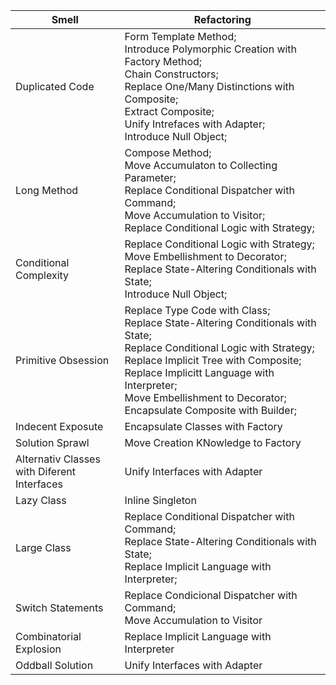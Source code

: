 | Smell                                          | Refactoring                                                  |
| ---------------------------------------------- | ------------------------------------------------------------ |
| Duplicated Code                                | Form Template Method;<br>Introduce Polymorphic Creation with Factory Method;<br>Chain Constructors;<br>Replace One/Many Distinctions with Composite;<br>Extract Composite;<br>Unify Intrefaces with Adapter;<br>Introduce Null Object; |
| Long Method                                    | Compose Method;<br>Move Accumulaton to Collecting Parameter;<br>Replace Conditional Dispatcher with Command;<br>Move Accumulation to Visitor;<br>Replace Conditional Logic with Strategy; |
| Conditional Complexity                         | Replace Conditional Logic with Strategy;<br>Move Embellishment to Decorator;<br>Replace State-Altering Conditionals with State;<br>Introduce Null Object; |
| Primitive Obsession                            | Replace Type Code with Class;<br>Replace State-Altering Conditionals with State;<br>Replace Conditional Logic with Strategy;<br>Replace Implicit Tree with Composite;<br>Replace Implicitt Language with Interpreter;<br>Move Embellishment to Decorator;<br>Encapsulate Composite with Builder; |
| Indecent Exposute                              | Encapsulate Classes with Factory                             |
| Solution Sprawl                                | Move Creation KNowledge to Factory                           |
| Alternativ Classes<br>with Diferent Interfaces | Unify Interfaces with Adapter                                |
| Lazy Class                                     | Inline Singleton                                             |
| Large Class                                    | Replace Conditional Dispatcher with Command;<br>Replace State-Altering Conditionals with State;<br>Replace Implicit Language with Interpreter; |
| Switch Statements                              | Replace Condicional Dispatcher with Command;<br>Move Accumulation to Visitor |
| Combinatorial Explosion                        | Replace Implicit Language with Interpreter                   |
| Oddball Solution                               | Unify Interfaces with Adapter                                |
